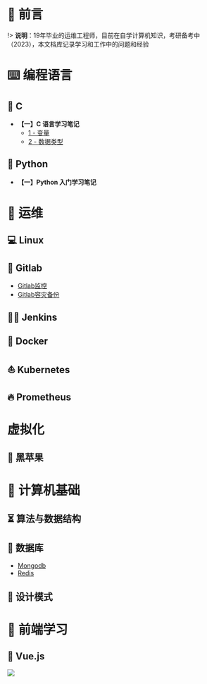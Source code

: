 
# 🎨 前言

!> <b>说明</b>：19年毕业的运维工程师，目前在自学计算机知识，考研备考中（2023），本文档库记录学习和工作中的问题和经验

# ⌨️ 编程语言

## 📌 C

* **【一】C 语言学习笔记**
  * [1 - 变量](编程语言/C/C语言语法入门之变量.md)
  * [2 - 数据类型](编程语言/C/C语言语法入门之数据类型.md)



## 🐍 Python

* **【一】Python 入门学习笔记**


# 🏡 运维

## 💻 Linux

## 🦊 Gitlab
* [Gitlab监控](Devops/Gitlab/gitlab监控.md)
* [Gitlab容灾备份](Devops/Gitlab/gitlab容灾备份.md)

## 👴🏻 Jenkins

## 🐳 Docker

## ⛵️ Kubernetes

## 🔥 Prometheus

# 虚拟化

##  黑苹果



# 🚀 计算机基础

## ⏳ 算法与数据结构



## 📜 数据库

* [Mongodb](数据库/Mongodb/README.md)
* [Redis](数据库/Redis/README.md)

 


## 💭 设计模式





# 🥼 前端学习

## 🥉 Vue.js




![](https://zhangjiyou.oss-cn-beijing.aliyuncs.com/images/202205102036776.png)
